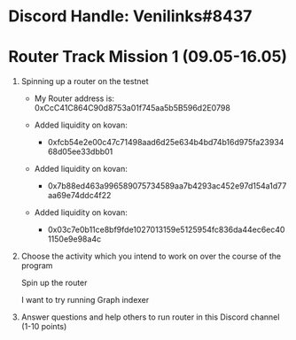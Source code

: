 # Discord Handle: Venilinks#8437
# Router Track Mission 1 (09.05-16.05)

1) Spinning up a router on the testnet

    - My Router address is: 0xCcC41C864C90d8753a01f745aa5b5B596d2E0798

    - Added liquidity on kovan: 
       - 0xfcb54e2e00c47c71498aad6d25e634b4bd74b16d975fa2393468d05ee33dbb01
    - Added liquidity on kovan:
       - 0x7b88ed463a996589075734589aa7b4293ac452e97d154a1d77aa69e74ddc4f22

    - Added liquidity on kovan:
       -  0x03c7e0b11ce8bf9fde1027013159e5125954fc836da44ec6ec401150e9e98a4c
       
2) Choose the activity which you intend to work on over the course of the program

     Spin up the router

    I want to try running Graph indexer


3) Answer questions and help others to run router in this Discord channel (1-10 points)

